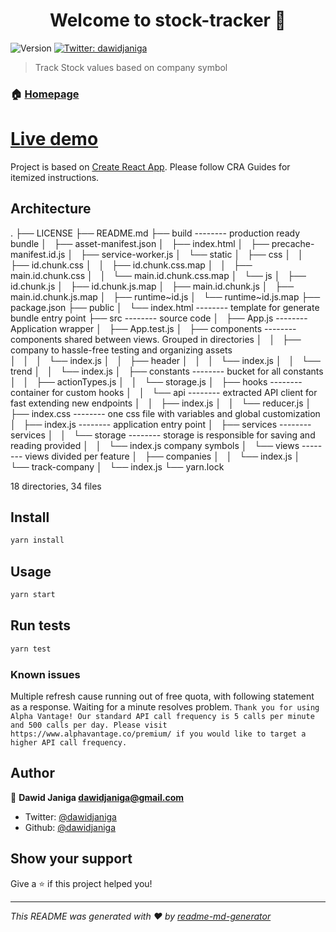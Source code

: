 <h1 align="center">Welcome to stock-tracker 👋</h1>
<p>
  <img alt="Version" src="https://img.shields.io/npm/v/exchange-tracker.svg">
  <a href="https://twitter.com/dawidjaniga">
    <img alt="Twitter: dawidjaniga" src="https://img.shields.io/twitter/follow/dawidjaniga.svg?style=social" target="_blank" />
  </a>
</p>

> Track Stock values based on company symbol

### 🏠 [Homepage](http://dawidjaniga.pl/stock-tracker)

<h1><a href="http://dawidjaniga.pl/stock-tracker">Live demo</a></h1>

Project is based on [Create React App](https://github.com/facebook/create-react-app). Please follow CRA Guides for itemized instructions.

## Architecture
.
├── LICENSE
├── README.md
├── build                                       -------- production ready bundle
│   ├── asset-manifest.json
│   ├── index.html
│   ├── precache-manifest.id.js
│   ├── service-worker.js
│   └── static
│       ├── css
│       │   ├── id.chunk.css
│       │   ├── id.chunk.css.map
│       │   ├── main.id.chunk.css
│       │   └── main.id.chunk.css.map
│       └── js
│           ├── id.chunk.js
│           ├── id.chunk.js.map
│           ├── main.id.chunk.js
│           ├── main.id.chunk.js.map
│           ├── runtime~id.js
│           └── runtime~id.js.map
├── package.json
├── public
│   └── index.html                              -------- template for generate bundle entry point
├── src                                         -------- source code
│   ├── App.js                                  -------- Application wrapper
│   ├── App.test.js
│   ├── components                              -------- components shared between views. Grouped in directories
│   │   ├── company                                      to hassle-free testing and organizing assets   
│   │   │   └── index.js
│   │   ├── header
│   │   │   └── index.js
│   │   └── trend
│   │       └── index.js
│   ├── constants                               -------- bucket for all constants
│   │   ├── actionTypes.js
│   │   └── storage.js
│   ├── hooks                                   -------- container for custom hooks
│   │   └── api                                 -------- extracted API client for fast extending new endpoints
│   │       ├── index.js
│   │       └── reducer.js
│   ├── index.css                               -------- one css file with variables and global customization
│   ├── index.js                                -------- application entry point
│   ├── services                                -------- services 
│   │   └── storage                             -------- storage is responsible for saving and reading provided
│   │       └── index.js                                 company symbols
│   └── views                                   -------- views divided per feature
│       ├── companies
│       │   └── index.js
│       └── track-company
│           └── index.js
└── yarn.lock

18 directories, 34 files


## Install
```sh
yarn install
```

## Usage

```sh
yarn start
```

## Run tests

```sh
yarn test
```

### Known issues
Multiple refresh cause running out of free quota, with following statement as a response. Waiting for a minute resolves problem.
`
Thank you for using Alpha Vantage! Our standard API call frequency is 5 calls per minute and 500 calls per day. Please visit https://www.alphavantage.co/premium/ if you would like to target a higher API call frequency.
`

## Author

👤 **Dawid Janiga <dawidjaniga@gmail.com>**

* Twitter: [@dawidjaniga](https://twitter.com/dawidjaniga)
* Github: [@dawidjaniga](https://github.com/dawidjaniga)

## Show your support

Give a ⭐️ if this project helped you!

***
_This README was generated with ❤️ by [readme-md-generator](https://github.com/kefranabg/readme-md-generator)_
